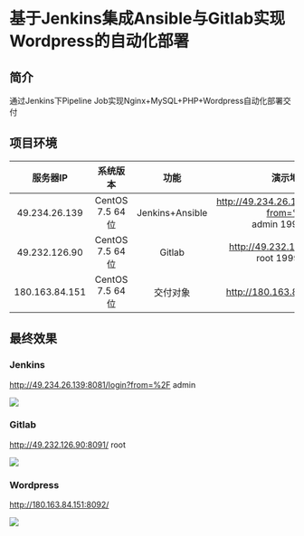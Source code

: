 # 基于Jenkins集成Ansible与Gitlab实现Wordpress的自动化部署

## 简介

通过Jenkins下Pipeline Job实现Nginx+MySQL+PHP+Wordpress自动化部署交付

## 项目环境

|    服务器IP    |    系统版本     |      功能       |                           演示地址                           |
| :------------: | :-------------: | :-------------: | :----------------------------------------------------------: |
| 49.234.26.139  | CentOS 7.5 64位 | Jenkins+Ansible | http://49.234.26.139:8081/login?from=%2F <br />admin 19990910 |
| 49.232.126.90  | CentOS 7.5 64位 |     Gitlab      |        http://49.232.126.90:8091/ <br />root 19990910        |
| 180.163.84.151 | CentOS 7.5 64位 |    交付对象     |                 http://180.163.84.151:8092/                  |

## 最终效果

### Jenkins

http://49.234.26.139:8081/login?from=%2F  admin

![](https://img.imgdb.cn/item/6002c3fa3ffa7d37b3efd321.png)

### Gitlab

http://49.232.126.90:8091/    root

![](https://img.imgdb.cn/item/6002c60e3ffa7d37b3f0d795.png)

### Wordpress

http://180.163.84.151:8092/

![](https://img.imgdb.cn/item/6002c65a3ffa7d37b3f0feb6.png)